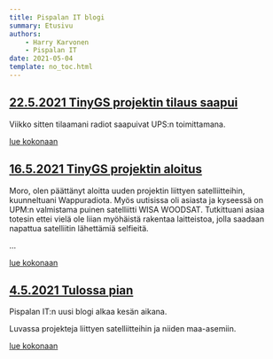 ```yaml
---
title: Pispalan IT blogi
summary: Etusivu
authors:
    - Harry Karvonen
    - Pispalan IT
date: 2021-05-04
template: no_toc.html
---
```

## [22.5.2021 TinyGS projektin tilaus saapui](2021/05/22/tinygs_projektin_tilaus_saapui.md)

Viikko sitten tilaamani radiot saapuivat UPS:n toimittamana.

[lue kokonaan](2021/05/22/tinygs_projektin_tilaus_saapui.md)

## [16.5.2021 TinyGS projektin aloitus](2021/05/16/tinygs_projektin_aloitus.md)

Moro, olen päättänyt aloitta uuden projektin liittyen satelliitteihin, kuunneltuani Wappuradiota. Myös uutisissa oli asiasta ja kyseessä on UPM:n valmistama puinen satelliitti WISA WOODSAT. Tutkittuani asiaa totesin ettei vielä ole liian myöhäistä rakentaa laitteistoa, jolla saadaan napattua satelliitin lähettämiä selfieitä.

...

[lue kokonaan](2021/05/16/tinygs_projektin_aloitus.md)

## [4.5.2021 Tulossa pian](2021/05/04/tulossa_pian.md)

Pispalan IT:n uusi blogi alkaa kesän aikana.

Luvassa projekteja liittyen satelliitteihin ja niiden maa-asemiin.

[lue kokonaan](2021/05/04/tulossa_pian.md)
